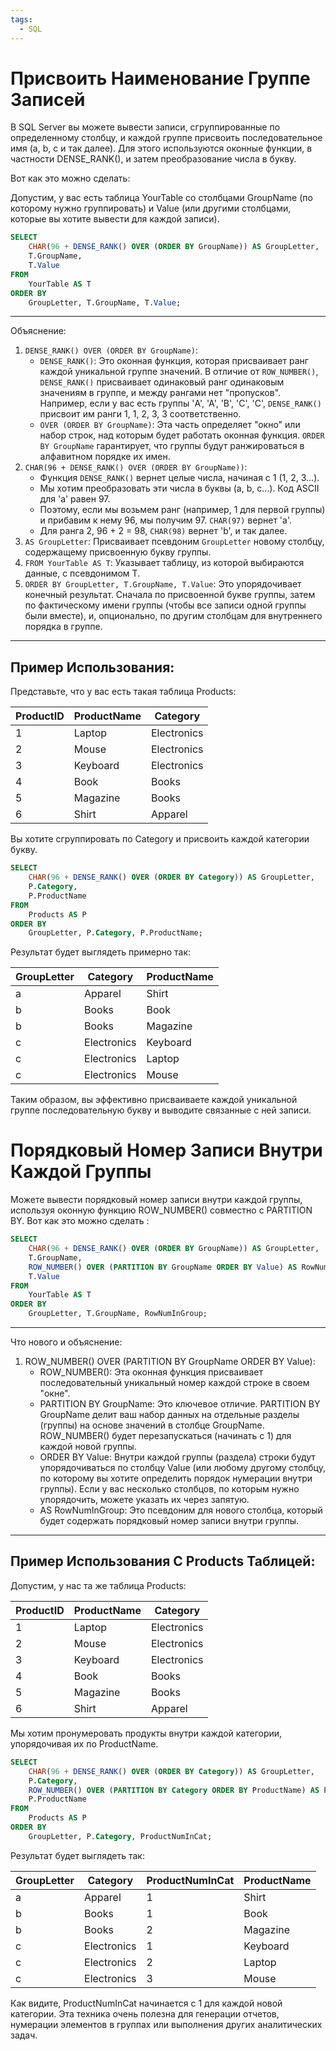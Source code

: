 ```yaml
---
tags:
  - SQL
---
```

# Присвоить Наименование Группе Записей
В SQL Server вы можете вывести записи, сгруппированные по определенному столбцу, и каждой группе присвоить последовательное имя (a, b, c и так далее). Для этого используются оконные функции, в частности DENSE_RANK(), и затем преобразование числа в букву.

Вот как это можно сделать:

Допустим, у вас есть таблица YourTable со столбцами GroupName (по которому нужно группировать) и Value (или другими столбцами, которые вы хотите вывести для каждой записи).
```sql
SELECT  
    CHAR(96 + DENSE_RANK() OVER (ORDER BY GroupName)) AS GroupLetter,  
    T.GroupName,  
    T.Value  
FROM  
    YourTable AS T  
ORDER BY  
    GroupLetter, T.GroupName, T.Value;  
```
---
Объяснение:
1. `DENSE_RANK() OVER (ORDER BY GroupName)`:
	- `DENSE_RANK()`: Это оконная функция, которая присваивает ранг каждой уникальной группе значений. В отличие от `ROW_NUMBER()`, `DENSE_RANK()` присваивает одинаковый ранг одинаковым значениям в группе, и между рангами нет "пропусков". Например, если у вас есть группы 'A', 'A', 'B', 'C', 'C', `DENSE_RANK()` присвоит им ранги 1, 1, 2, 3, 3 соответственно.
	- `OVER (ORDER BY GroupName)`: Эта часть определяет "окно" или набор строк, над которым будет работать оконная функция. `ORDER BY GroupName` гарантирует, что группы будут ранжироваться в алфавитном порядке их имен.
2. `CHAR(96 + DENSE_RANK() OVER (ORDER BY GroupName))`:
	- Функция `DENSE_RANK()` вернет целые числа, начиная с 1 (1, 2, 3…).
	- Мы хотим преобразовать эти числа в буквы (a, b, c…). Код ASCII для 'a' равен 97.
	- Поэтому, если мы возьмем ранг (например, 1 для первой группы) и прибавим к нему 96, мы получим 97. `CHAR(97)` вернет 'a'.
	- Для ранга 2, 96 + 2 = 98, `CHAR(98)` вернет 'b', и так далее.
3. `AS GroupLetter`: Присваивает псевдоним `GroupLetter` новому столбцу, содержащему присвоенную букву группы.
4. `FROM YourTable AS T`: Указывает таблицу, из которой выбираются данные, с псевдонимом T.
5. `ORDER BY GroupLetter, T.GroupName, T.Value`: Это упорядочивает конечный результат. Сначала по присвоенной букве группы, затем по фактическому имени группы (чтобы все записи одной группы были вместе), и, опционально, по другим столбцам для внутреннего порядка в группе.
---
## Пример Использования:
Представьте, что у вас есть такая таблица Products:

| ProductID | ProductName | Category    |
| --------- | ----------- | ----------- |
| 1         | Laptop      | Electronics |
| 2         | Mouse       | Electronics |
| 3         | Keyboard    | Electronics |
| 4         | Book        | Books       |
| 5         | Magazine    | Books       |
| 6         | Shirt       | Apparel     |
Вы хотите сгруппировать по Category и присвоить каждой категории букву.
```sql
SELECT  
    CHAR(96 + DENSE_RANK() OVER (ORDER BY Category)) AS GroupLetter,  
    P.Category,  
    P.ProductName  
FROM  
    Products AS P  
ORDER BY  
    GroupLetter, P.Category, P.ProductName;  
```  

Результат будет выглядеть примерно так:

| GroupLetter | Category    | ProductName |
| ----------- | ----------- | ----------- |
| a           | Apparel     | Shirt       |
| b           | Books       | Book        |
| b           | Books       | Magazine    |
| c           | Electronics | Keyboard    |
| c           | Electronics | Laptop      |
| c           | Electronics | Mouse       |
Таким образом, вы эффективно присваиваете каждой уникальной группе последовательную букву и выводите связанные с ней записи.
# Порядковый Номер Записи Внутри Каждой Группы
Можете вывести порядковый номер записи внутри каждой группы, используя оконную функцию ROW_NUMBER() совместно с PARTITION BY.
Вот как это можно сделать :

```sql
SELECT  
    CHAR(96 + DENSE_RANK() OVER (ORDER BY GroupName)) AS GroupLetter,  
    T.GroupName,  
    ROW_NUMBER() OVER (PARTITION BY GroupName ORDER BY Value) AS RowNumInGroup,  
    T.Value  
FROM  
    YourTable AS T  
ORDER BY  
    GroupLetter, T.GroupName, RowNumInGroup;  
```  
---
Что нового и объяснение:

1. ROW_NUMBER() OVER (PARTITION BY GroupName ORDER BY Value):
	- ROW_NUMBER(): Эта оконная функция присваивает последовательный уникальный номер каждой строке в своем "окне".
	- PARTITION BY GroupName: Это ключевое отличие. PARTITION BY GroupName делит ваш набор данных на отдельные разделы (группы) на основе значений в столбце GroupName. ROW_NUMBER() будет перезапускаться (начинать с 1) для каждой новой группы.
	- ORDER BY Value: Внутри каждой группы (раздела) строки будут упорядочиваться по столбцу Value (или любому другому столбцу, по которому вы хотите определить порядок нумерации внутри группы). Если у вас несколько столбцов, по которым нужно упорядочить, можете указать их через запятую.
	- AS RowNumInGroup: Это псевдоним для нового столбца, который будет содержать порядковый номер записи внутри группы.
---
## Пример Использования С Products Таблицей:
Допустим, у нас та же таблица Products:

| ProductID | ProductName | Category    |
| --------- | ----------- | ----------- |
| 1         | Laptop      | Electronics |
| 2         | Mouse       | Electronics |
| 3         | Keyboard    | Electronics |
| 4         | Book        | Books       |
| 5         | Magazine    | Books       |
| 6         | Shirt       | Apparel     |
Мы хотим пронумеровать продукты внутри каждой категории, упорядочивая их по ProductName.
```sql
SELECT
    CHAR(96 + DENSE_RANK() OVER (ORDER BY Category)) AS GroupLetter,
    P.Category,
    ROW_NUMBER() OVER (PARTITION BY Category ORDER BY ProductName) AS ProductNumInCat,
    P.ProductName
FROM
    Products AS P
ORDER BY
    GroupLetter, P.Category, ProductNumInCat;
```
Результат будет выглядеть так:

| GroupLetter | Category    | ProductNumInCat | ProductName |
| ----------- | ----------- | --------------- | ----------- |
| a           | Apparel     | 1               | Shirt       |
| b           | Books       | 1               | Book        |
| b           | Books       | 2               | Magazine    |
| c           | Electronics | 1               | Keyboard    |
| c           | Electronics | 2               | Laptop      |
| c           | Electronics | 3               | Mouse       |
Как видите, ProductNumInCat начинается с 1 для каждой новой категории.
Эта техника очень полезна для генерации отчетов, нумерации элементов в группах или выполнения других аналитических задач.
